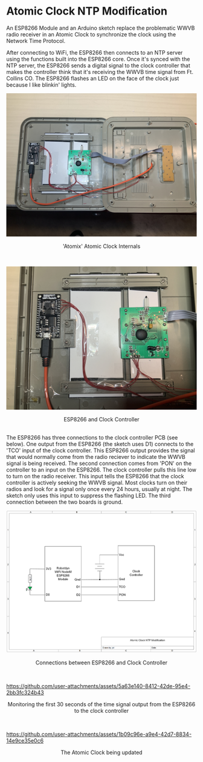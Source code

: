 # Atomic Clock NTP Modification
An ESP8266 Module and an Arduino sketch replace the problematic WWVB radio receiver in an Atomic Clock to synchronize the clock using the Network Time Protocol.

After connecting to WiFi, the ESP8266 then connects to an NTP server using the functions built into the ESP8266 core. Once it's synced with the NTP server, the ESP8266 sends a digital signal to the clock controller that makes the controller think that it's receiving the WWVB time signal from Ft. Collins CO. The ESP8266 flashes an LED on the face of the clock just because I like blinkin' lights.
<p align="center"><img src="/images/Atomic Clock 1.JPG"/>
<p align="center">'Atomix' Atomic Clock Internals</p><br>
<p align="center"><img src="/images/Atomic Clock 2.JPG"/>
<p align="center">ESP8266 and Clock Controller</p><br>
The ESP8266 has three connections to the clock controller PCB (see below). One output from the ESP8266 (the sketch uses D1) connects to the 'TCO' input of the clock controller. This ESP8266 output provides the signal that would normally come from the radio reciever to indicate the WWVB signal is being received. The second connection comes from 'PON' on the controller to an input on the ESP8266. The clock controller pulls this line low to turn on the radio receiver. This input tells the ESP8266 that the clock controller is actively seeking the WWVB signal. Most clocks turn on their radios and look for a signal only once every 24 hours, usually at night. The sketch only uses this input to suppress the flashing LED. The third connection between the two boards is ground.<br>

<p align="center"><img src="/images/Atomic Clock NTP Modification.png"/>
<p align="center">Connections between ESP8266 and Clock Controller</p><br>


https://github.com/user-attachments/assets/5a63e140-8412-42de-95e4-2bb3fc324b43
<p align="center">Monitoring the first 30 seconds of the time signal output from the ESP8266 to the clock controller</p><br>


https://github.com/user-attachments/assets/1b09c96e-a9e4-42d7-8834-14e9ce35e0c6
<p align="center">The Atomic Clock being updated</p><br>

